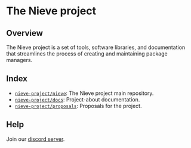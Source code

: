 The Nieve project
=================

Overview
--------------
The Nieve project is a set of tools, software libraries, and documentation that streamlines the process of creating and maintaining package managers.

## Index
- [`nieve-project/nieve`](https://github.com/nieve-project/nieve): The Nieve project main repository.
- [`nieve-project/docs`](https://github.com/nieve-project/docs): Project-about documentation.
- [`nieve-project/proposals`](https://github.com/nieve-project/proposals): Proposals for the project.

## Help

Join our [discord server](https://discord.gg/rXq64pA7CB).
